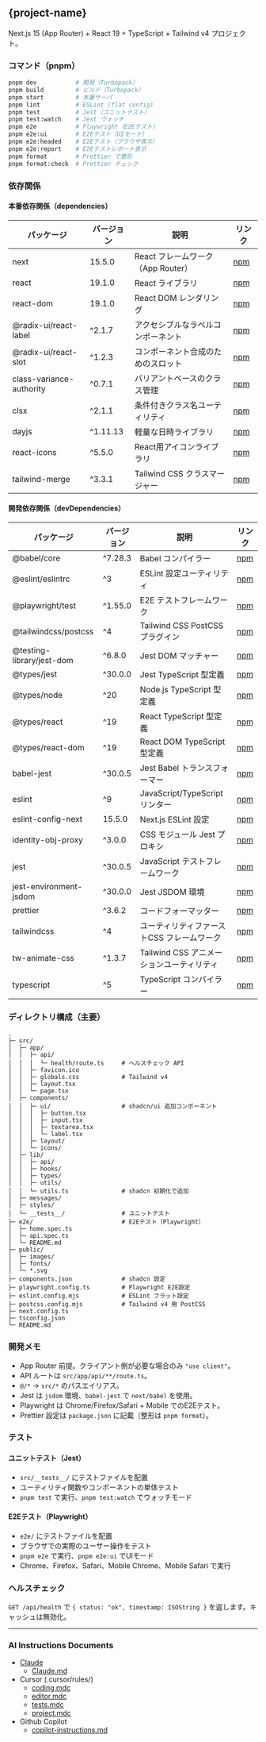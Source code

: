 ## {project-name}

Next.js 15 (App Router) + React 19 + TypeScript + Tailwind v4 プロジェクト。

### コマンド（pnpm）

```bash
pnpm dev           # 開発（Turbopack）
pnpm build         # ビルド（Turbopack）
pnpm start         # 本番サーバ
pnpm lint          # ESLint (flat config)
pnpm test          # Jest（ユニットテスト）
pnpm test:watch    # Jest ウォッチ
pnpm e2e           # Playwright（E2Eテスト）
pnpm e2e:ui        # E2Eテスト（UIモード）
pnpm e2e:headed    # E2Eテスト（ブラウザ表示）
pnpm e2e:report    # E2Eテストレポート表示
pnpm format        # Prettier で整形
pnpm format:check  # Prettier チェック
```

### 依存関係

#### 本番依存関係（dependencies）

| パッケージ | バージョン | 説明 | リンク |
|-----------|-----------|------|--------|
| next | 15.5.0 | React フレームワーク（App Router） | [npm](https://www.npmjs.com/package/next) |
| react | 19.1.0 | React ライブラリ | [npm](https://www.npmjs.com/package/react) |
| react-dom | 19.1.0 | React DOM レンダリング | [npm](https://www.npmjs.com/package/react-dom) |
| @radix-ui/react-label | ^2.1.7 | アクセシブルなラベルコンポーネント | [npm](https://www.npmjs.com/package/@radix-ui/react-label) |
| @radix-ui/react-slot | ^1.2.3 | コンポーネント合成のためのスロット | [npm](https://www.npmjs.com/package/@radix-ui/react-slot) |
| class-variance-authority | ^0.7.1 | バリアントベースのクラス管理 | [npm](https://www.npmjs.com/package/class-variance-authority) |
| clsx | ^2.1.1 | 条件付きクラス名ユーティリティ | [npm](https://www.npmjs.com/package/clsx) |
| dayjs | ^1.11.13 | 軽量な日時ライブラリ | [npm](https://www.npmjs.com/package/dayjs) |
| react-icons | ^5.5.0 | React用アイコンライブラリ | [npm](https://www.npmjs.com/package/react-icons) |
| tailwind-merge | ^3.3.1 | Tailwind CSS クラスマージャー | [npm](https://www.npmjs.com/package/tailwind-merge) |

#### 開発依存関係（devDependencies）

| パッケージ | バージョン | 説明 | リンク |
|-----------|-----------|------|--------|
| @babel/core | ^7.28.3 | Babel コンパイラー | [npm](https://www.npmjs.com/package/@babel/core) |
| @eslint/eslintrc | ^3 | ESLint 設定ユーティリティ | [npm](https://www.npmjs.com/package/@eslint/eslintrc) |
| @playwright/test | ^1.55.0 | E2E テストフレームワーク | [npm](https://www.npmjs.com/package/@playwright/test) |
| @tailwindcss/postcss | ^4 | Tailwind CSS PostCSS プラグイン | [npm](https://www.npmjs.com/package/@tailwindcss/postcss) |
| @testing-library/jest-dom | ^6.8.0 | Jest DOM マッチャー | [npm](https://www.npmjs.com/package/@testing-library/jest-dom) |
| @types/jest | ^30.0.0 | Jest TypeScript 型定義 | [npm](https://www.npmjs.com/package/@types/jest) |
| @types/node | ^20 | Node.js TypeScript 型定義 | [npm](https://www.npmjs.com/package/@types/node) |
| @types/react | ^19 | React TypeScript 型定義 | [npm](https://www.npmjs.com/package/@types/react) |
| @types/react-dom | ^19 | React DOM TypeScript 型定義 | [npm](https://www.npmjs.com/package/@types/react-dom) |
| babel-jest | ^30.0.5 | Jest Babel トランスフォーマー | [npm](https://www.npmjs.com/package/babel-jest) |
| eslint | ^9 | JavaScript/TypeScript リンター | [npm](https://www.npmjs.com/package/eslint) |
| eslint-config-next | 15.5.0 | Next.js ESLint 設定 | [npm](https://www.npmjs.com/package/eslint-config-next) |
| identity-obj-proxy | ^3.0.0 | CSS モジュール Jest プロキシ | [npm](https://www.npmjs.com/package/identity-obj-proxy) |
| jest | ^30.0.5 | JavaScript テストフレームワーク | [npm](https://www.npmjs.com/package/jest) |
| jest-environment-jsdom | ^30.0.0 | Jest JSDOM 環境 | [npm](https://www.npmjs.com/package/jest-environment-jsdom) |
| prettier | ^3.6.2 | コードフォーマッター | [npm](https://www.npmjs.com/package/prettier) |
| tailwindcss | ^4 | ユーティリティファーストCSS フレームワーク | [npm](https://www.npmjs.com/package/tailwindcss) |
| tw-animate-css | ^1.3.7 | Tailwind CSS アニメーションユーティリティ | [npm](https://www.npmjs.com/package/tw-animate-css) |
| typescript | ^5 | TypeScript コンパイラー | [npm](https://www.npmjs.com/package/typescript) |

### ディレクトリ構成（主要）

```text
.
├─ src/
│  ├─ app/
│  │  ├─ api/
│  │  │  └─ health/route.ts     # ヘルスチェック API
│  │  ├─ favicon.ico
│  │  ├─ globals.css            # Tailwind v4
│  │  ├─ layout.tsx
│  │  └─ page.tsx
│  ├─ components/
│  │  ├─ ui/                    # shadcn/ui 追加コンポーネント
│  │  │  ├─ button.tsx
│  │  │  ├─ input.tsx
│  │  │  ├─ textarea.tsx
│  │  │  └─ label.tsx
│  │  ├─ layout/
│  │  └─ icons/
│  ├─ lib/
│  │  ├─ api/
│  │  ├─ hooks/
│  │  ├─ types/
│  │  ├─ utils/
│  │  └─ utils.ts               # shadcn 初期化で追加
│  ├─ messages/
│  ├─ styles/
│  └─ __tests__/                # ユニットテスト
├─ e2e/                         # E2Eテスト（Playwright）
│  ├─ home.spec.ts
│  ├─ api.spec.ts
│  └─ README.md
├─ public/
│  ├─ images/
│  ├─ fonts/
│  └─ *.svg
├─ components.json              # shadcn 設定
├─ playwright.config.ts         # Playwright E2E設定
├─ eslint.config.mjs            # ESLint フラット設定
├─ postcss.config.mjs           # Tailwind v4 用 PostCSS
├─ next.config.ts
├─ tsconfig.json
└─ README.md
```

### 開発メモ

- App Router 前提。クライアント側が必要な場合のみ `"use client"`。
- API ルートは `src/app/api/**/route.ts`。
- `@/*` → `src/*` のパスエイリアス。
- Jest は `jsdom` 環境、`babel-jest` で `next/babel` を使用。
- Playwright は Chrome/Firefox/Safari + Mobile でのE2Eテスト。
- Prettier 設定は `package.json` に記載（整形は `pnpm format`）。

### テスト

#### ユニットテスト（Jest）
- `src/__tests__/` にテストファイルを配置
- ユーティリティ関数やコンポーネントの単体テスト
- `pnpm test` で実行、`pnpm test:watch` でウォッチモード

#### E2Eテスト（Playwright）
- `e2e/` にテストファイルを配置
- ブラウザでの実際のユーザー操作をテスト
- `pnpm e2e` で実行、`pnpm e2e:ui` でUIモード
- Chrome、Firefox、Safari、Mobile Chrome、Mobile Safari で実行

### ヘルスチェック

`GET /api/health` で `{ status: "ok", timestamp: ISOString }` を返します。キャッシュは無効化。


---

### AI Instructions Documents
- [Claude](CLAUDE.md)
  - [Claude.md](CLAUDE.md)
- Cursor (.cursor/rules/)
  - [coding.mdc](./.cursor/rules/coding.mdc)
  - [editor.mdc](./.cursor/rules/editor.mdc)
  - [tests.mdc](./.cursor/rules/tests.mdc)
  - [project.mdc](./.cursor/rules/project.mdc)
- Github Copilot
  - [copilot-instructions.md](./.github/copilot-instructions.md)